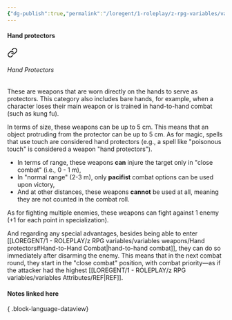 ```yaml
---
{"dg-publish":true,"permalink":"/loregent/1-roleplay/z-rpg-variables/variables-weapons/hand-protectors/","noteIcon":""}
---
```



#### Hand protectors


<div class="transclusion internal-embed is-loaded"><a class="markdown-embed-link" href="/loregent/1-roleplay/05-combat/rpg-weapons/#hand-protectors" aria-label="Open link"><svg xmlns="http://www.w3.org/2000/svg" width="24" height="24" viewBox="0 0 24 24" fill="none" stroke="currentColor" stroke-width="2" stroke-linecap="round" stroke-linejoin="round" class="svg-icon lucide-link"><path d="M10 13a5 5 0 0 0 7.54.54l3-3a5 5 0 0 0-7.07-7.07l-1.72 1.71"></path><path d="M14 11a5 5 0 0 0-7.54-.54l-3 3a5 5 0 0 0 7.07 7.07l1.71-1.71"></path></svg></a><div class="markdown-embed">



###### Hand Protectors

These are weapons that are worn directly on the hands to serve as protectors. This category also includes bare hands, for example, when a character loses their main weapon or is trained in hand-to-hand combat (such as kung fu).

In terms of size, these weapons can be up to 5 cm. This means that an object protruding from the protector can be up to 5 cm. As for magic, spells that use touch are considered hand protectors (e.g., a spell like "poisonous touch" is considered a weapon "hand protectors").

- In terms of range, these weapons **can** injure the target only in "close combat" (i.e., 0 - 1 m),    
- In "normal range" (2-3 m), only **pacifist** combat options can be used upon victory,    
- And at other distances, these weapons **cannot** be used at all, meaning they are not counted in the combat roll.    

As for fighting multiple enemies, these weapons can fight against 1 enemy (+1 for each point in specialization).

And regarding any special advantages, besides being able to enter [[LOREGENT/1 - ROLEPLAY/z RPG variables/variables weapons/Hand protectors#Hand-to-Hand Combat\|hand-to-hand combat]], they can do so immediately after disarming the enemy. This means that in the next combat round, they start in the "close combat" position, with combat priority—as if the attacker had the highest [[LOREGENT/1 - ROLEPLAY/z RPG variables/variables Attributes/REF\|REF]].


</div></div>


#### Notes linked here


{ .block-language-dataview}
